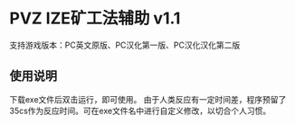 # PVZ IZE矿工法辅助 v1.1

支持游戏版本：PC英文原版、PC汉化第一版、PC汉化汉化第二版

## 使用说明

下载exe文件后双击运行，即可使用。
由于人类反应有一定时间差，程序预留了35cs作为反应时间。可在exe文件名中进行自定义修改，以切合个人习惯。

